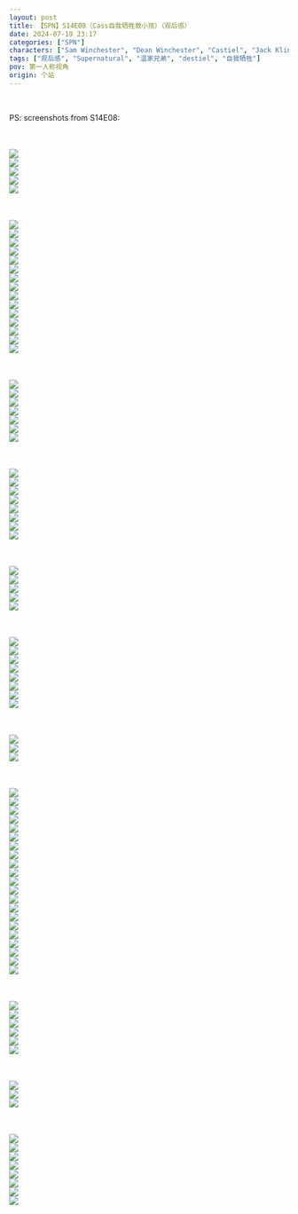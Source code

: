 ```yaml
---
layout: post
title: 【SPN】S14E08（Cass自我牺牲救小孩）（观后感）
date: 2024-07-19 23:17
categories: ["SPN"]
characters: ["Sam Winchester", "Dean Winchester", "Castiel", "Jack Kline"]
tags: ["观后感", "Supernatural", "温家兄弟", "destiel", "自我牺牲"]
pov: 第一人称视角
origin: 个站
---
```


<br>

PS: screenshots from S14E08:

<br><br>
![](https://raw.githubusercontent.com/junesirius/junesirius.github.io/master/assets/images/SPN/S14/2024-07-19-SPN-1408-1.jpg)
<br>
![](https://raw.githubusercontent.com/junesirius/junesirius.github.io/master/assets/images/SPN/S14/2024-07-19-SPN-1408-2.jpg)
<br>
![](https://raw.githubusercontent.com/junesirius/junesirius.github.io/master/assets/images/SPN/S14/2024-07-19-SPN-1408-3.jpg)
<br>
![](https://raw.githubusercontent.com/junesirius/junesirius.github.io/master/assets/images/SPN/S14/2024-07-19-SPN-1408-4.jpg)
<br>
![](https://raw.githubusercontent.com/junesirius/junesirius.github.io/master/assets/images/SPN/S14/2024-07-19-SPN-1408-5.jpg)
<br>

<br><br>
![](https://raw.githubusercontent.com/junesirius/junesirius.github.io/master/assets/images/SPN/S14/2024-07-19-SPN-1408-6.jpg)
<br>
![](https://raw.githubusercontent.com/junesirius/junesirius.github.io/master/assets/images/SPN/S14/2024-07-19-SPN-1408-7.jpg)
<br>
![](https://raw.githubusercontent.com/junesirius/junesirius.github.io/master/assets/images/SPN/S14/2024-07-19-SPN-1408-8.jpg)
<br>
![](https://raw.githubusercontent.com/junesirius/junesirius.github.io/master/assets/images/SPN/S14/2024-07-19-SPN-1408-9.jpg)
<br>
![](https://raw.githubusercontent.com/junesirius/junesirius.github.io/master/assets/images/SPN/S14/2024-07-19-SPN-1408-10.jpg)
<br>
![](https://raw.githubusercontent.com/junesirius/junesirius.github.io/master/assets/images/SPN/S14/2024-07-19-SPN-1408-11.jpg)
<br>
![](https://raw.githubusercontent.com/junesirius/junesirius.github.io/master/assets/images/SPN/S14/2024-07-19-SPN-1408-12.jpg)
<br>
![](https://raw.githubusercontent.com/junesirius/junesirius.github.io/master/assets/images/SPN/S14/2024-07-19-SPN-1408-13.jpg)
<br>
![](https://raw.githubusercontent.com/junesirius/junesirius.github.io/master/assets/images/SPN/S14/2024-07-19-SPN-1408-14.jpg)
<br>
![](https://raw.githubusercontent.com/junesirius/junesirius.github.io/master/assets/images/SPN/S14/2024-07-19-SPN-1408-15.jpg)
<br>
![](https://raw.githubusercontent.com/junesirius/junesirius.github.io/master/assets/images/SPN/S14/2024-07-19-SPN-1408-16.jpg)
<br>
![](https://raw.githubusercontent.com/junesirius/junesirius.github.io/master/assets/images/SPN/S14/2024-07-19-SPN-1408-17.jpg)
<br>
![](https://raw.githubusercontent.com/junesirius/junesirius.github.io/master/assets/images/SPN/S14/2024-07-19-SPN-1408-18.jpg)
<br>
![](https://raw.githubusercontent.com/junesirius/junesirius.github.io/master/assets/images/SPN/S14/2024-07-19-SPN-1408-19.jpg)
<br>
![](https://raw.githubusercontent.com/junesirius/junesirius.github.io/master/assets/images/SPN/S14/2024-07-19-SPN-1408-20.jpg)
<br>

<br><br>
![](https://raw.githubusercontent.com/junesirius/junesirius.github.io/master/assets/images/SPN/S14/2024-07-19-SPN-1408-24.jpg)
<br>
![](https://raw.githubusercontent.com/junesirius/junesirius.github.io/master/assets/images/SPN/S14/2024-07-19-SPN-1408-25.jpg)
<br>
![](https://raw.githubusercontent.com/junesirius/junesirius.github.io/master/assets/images/SPN/S14/2024-07-19-SPN-1408-26.jpg)
<br>
![](https://raw.githubusercontent.com/junesirius/junesirius.github.io/master/assets/images/SPN/S14/2024-07-19-SPN-1408-27.jpg)
<br>
![](https://raw.githubusercontent.com/junesirius/junesirius.github.io/master/assets/images/SPN/S14/2024-07-19-SPN-1408-28.jpg)
<br>
![](https://raw.githubusercontent.com/junesirius/junesirius.github.io/master/assets/images/SPN/S14/2024-07-19-SPN-1408-29.jpg)
<br>
![](https://raw.githubusercontent.com/junesirius/junesirius.github.io/master/assets/images/SPN/S14/2024-07-19-SPN-1408-30.jpg)
<br>

<br><br>
![](https://raw.githubusercontent.com/junesirius/junesirius.github.io/master/assets/images/SPN/S14/2024-07-19-SPN-1408-21.jpg)
<br>
![](https://raw.githubusercontent.com/junesirius/junesirius.github.io/master/assets/images/SPN/S14/2024-07-19-SPN-1408-22.jpg)
<br>
![](https://raw.githubusercontent.com/junesirius/junesirius.github.io/master/assets/images/SPN/S14/2024-07-19-SPN-1408-31.jpg)
<br>
![](https://raw.githubusercontent.com/junesirius/junesirius.github.io/master/assets/images/SPN/S14/2024-07-19-SPN-1408-32.jpg)
<br>
![](https://raw.githubusercontent.com/junesirius/junesirius.github.io/master/assets/images/SPN/S14/2024-07-19-SPN-1408-33.jpg)
<br>
![](https://raw.githubusercontent.com/junesirius/junesirius.github.io/master/assets/images/SPN/S14/2024-07-19-SPN-1408-34.jpg)
<br>
![](https://raw.githubusercontent.com/junesirius/junesirius.github.io/master/assets/images/SPN/S14/2024-07-19-SPN-1408-35.jpg)
<br>
![](https://raw.githubusercontent.com/junesirius/junesirius.github.io/master/assets/images/SPN/S14/2024-07-19-SPN-1408-36.jpg)
<br>

<br><br>
![](https://raw.githubusercontent.com/junesirius/junesirius.github.io/master/assets/images/SPN/S14/2024-07-19-SPN-1408-37.jpg)
<br>
![](https://raw.githubusercontent.com/junesirius/junesirius.github.io/master/assets/images/SPN/S14/2024-07-19-SPN-1408-23.jpg)
<br>
![](https://raw.githubusercontent.com/junesirius/junesirius.github.io/master/assets/images/SPN/S14/2024-07-19-SPN-1408-38.jpg)
<br>
![](https://raw.githubusercontent.com/junesirius/junesirius.github.io/master/assets/images/SPN/S14/2024-07-19-SPN-1408-39.jpg)
<br>
![](https://raw.githubusercontent.com/junesirius/junesirius.github.io/master/assets/images/SPN/S14/2024-07-19-SPN-1408-40.jpg)
<br>

<br><br>
![](https://raw.githubusercontent.com/junesirius/junesirius.github.io/master/assets/images/SPN/S14/2024-07-19-SPN-1408-43.jpg)
<br>
![](https://raw.githubusercontent.com/junesirius/junesirius.github.io/master/assets/images/SPN/S14/2024-07-19-SPN-1408-44.jpg)
<br>
![](https://raw.githubusercontent.com/junesirius/junesirius.github.io/master/assets/images/SPN/S14/2024-07-19-SPN-1408-45.jpg)
<br>
![](https://raw.githubusercontent.com/junesirius/junesirius.github.io/master/assets/images/SPN/S14/2024-07-19-SPN-1408-46.jpg)
<br>
![](https://raw.githubusercontent.com/junesirius/junesirius.github.io/master/assets/images/SPN/S14/2024-07-19-SPN-1408-47.jpg)
<br>
![](https://raw.githubusercontent.com/junesirius/junesirius.github.io/master/assets/images/SPN/S14/2024-07-19-SPN-1408-48.jpg)
<br>
![](https://raw.githubusercontent.com/junesirius/junesirius.github.io/master/assets/images/SPN/S14/2024-07-19-SPN-1408-49.jpg)
<br>
![](https://raw.githubusercontent.com/junesirius/junesirius.github.io/master/assets/images/SPN/S14/2024-07-19-SPN-1408-50.jpg)
<br>

<br><br>
![](https://raw.githubusercontent.com/junesirius/junesirius.github.io/master/assets/images/SPN/S14/2024-07-19-SPN-1408-51.jpg)
<br>
![](https://raw.githubusercontent.com/junesirius/junesirius.github.io/master/assets/images/SPN/S14/2024-07-19-SPN-1408-52.jpg)
<br>
![](https://raw.githubusercontent.com/junesirius/junesirius.github.io/master/assets/images/SPN/S14/2024-07-19-SPN-1408-53.jpg)
<br>

<br><br>
![](https://raw.githubusercontent.com/junesirius/junesirius.github.io/master/assets/images/SPN/S14/2024-07-19-SPN-1408-54.jpg)
<br>
![](https://raw.githubusercontent.com/junesirius/junesirius.github.io/master/assets/images/SPN/S14/2024-07-19-SPN-1408-55.jpg)
<br>
![](https://raw.githubusercontent.com/junesirius/junesirius.github.io/master/assets/images/SPN/S14/2024-07-19-SPN-1408-56.jpg)
<br>
![](https://raw.githubusercontent.com/junesirius/junesirius.github.io/master/assets/images/SPN/S14/2024-07-19-SPN-1408-57.jpg)
<br>
![](https://raw.githubusercontent.com/junesirius/junesirius.github.io/master/assets/images/SPN/S14/2024-07-19-SPN-1408-58.jpg)
<br>
![](https://raw.githubusercontent.com/junesirius/junesirius.github.io/master/assets/images/SPN/S14/2024-07-19-SPN-1408-59.jpg)
<br>
![](https://raw.githubusercontent.com/junesirius/junesirius.github.io/master/assets/images/SPN/S14/2024-07-19-SPN-1408-60.jpg)
<br>
![](https://raw.githubusercontent.com/junesirius/junesirius.github.io/master/assets/images/SPN/S14/2024-07-19-SPN-1408-61.jpg)
<br>
![](https://raw.githubusercontent.com/junesirius/junesirius.github.io/master/assets/images/SPN/S14/2024-07-19-SPN-1408-62.jpg)
<br>
![](https://raw.githubusercontent.com/junesirius/junesirius.github.io/master/assets/images/SPN/S14/2024-07-19-SPN-1408-63.jpg)
<br>
![](https://raw.githubusercontent.com/junesirius/junesirius.github.io/master/assets/images/SPN/S14/2024-07-19-SPN-1408-64.jpg)
<br>
![](https://raw.githubusercontent.com/junesirius/junesirius.github.io/master/assets/images/SPN/S14/2024-07-19-SPN-1408-65.jpg)
<br>
![](https://raw.githubusercontent.com/junesirius/junesirius.github.io/master/assets/images/SPN/S14/2024-07-19-SPN-1408-66.jpg)
<br>
![](https://raw.githubusercontent.com/junesirius/junesirius.github.io/master/assets/images/SPN/S14/2024-07-19-SPN-1408-67.jpg)
<br>
![](https://raw.githubusercontent.com/junesirius/junesirius.github.io/master/assets/images/SPN/S14/2024-07-19-SPN-1408-68.jpg)
<br>
![](https://raw.githubusercontent.com/junesirius/junesirius.github.io/master/assets/images/SPN/S14/2024-07-19-SPN-1408-69.jpg)
<br>
![](https://raw.githubusercontent.com/junesirius/junesirius.github.io/master/assets/images/SPN/S14/2024-07-19-SPN-1408-70.jpg)
<br>
![](https://raw.githubusercontent.com/junesirius/junesirius.github.io/master/assets/images/SPN/S14/2024-07-19-SPN-1408-71.jpg)
<br>
![](https://raw.githubusercontent.com/junesirius/junesirius.github.io/master/assets/images/SPN/S14/2024-07-19-SPN-1408-72.jpg)
<br>
![](https://raw.githubusercontent.com/junesirius/junesirius.github.io/master/assets/images/SPN/S14/2024-07-19-SPN-1408-73.jpg)
<br>
![](https://raw.githubusercontent.com/junesirius/junesirius.github.io/master/assets/images/SPN/S14/2024-07-19-SPN-1408-74.jpg)
<br>

<br><br>
![](https://raw.githubusercontent.com/junesirius/junesirius.github.io/master/assets/images/SPN/S14/2024-07-19-SPN-1408-41.jpg)
<br>
![](https://raw.githubusercontent.com/junesirius/junesirius.github.io/master/assets/images/SPN/S14/2024-07-19-SPN-1408-42.jpg)
<br>
![](https://raw.githubusercontent.com/junesirius/junesirius.github.io/master/assets/images/SPN/S14/2024-07-19-SPN-1408-75.jpg)
<br>
![](https://raw.githubusercontent.com/junesirius/junesirius.github.io/master/assets/images/SPN/S14/2024-07-19-SPN-1408-76.jpg)
<br>
![](https://raw.githubusercontent.com/junesirius/junesirius.github.io/master/assets/images/SPN/S14/2024-07-19-SPN-1408-77.jpg)
<br>
![](https://raw.githubusercontent.com/junesirius/junesirius.github.io/master/assets/images/SPN/S14/2024-07-19-SPN-1408-78.jpg)
<br>

<br><br>
![](https://raw.githubusercontent.com/junesirius/junesirius.github.io/master/assets/images/SPN/S14/2024-07-19-SPN-1408-79.jpg)
<br>
![](https://raw.githubusercontent.com/junesirius/junesirius.github.io/master/assets/images/SPN/S14/2024-07-19-SPN-1408-80.jpg)
<br>
![](https://raw.githubusercontent.com/junesirius/junesirius.github.io/master/assets/images/SPN/S14/2024-07-19-SPN-1408-81.jpg)
<br>

<br><br>
![](https://raw.githubusercontent.com/junesirius/junesirius.github.io/master/assets/images/SPN/S14/2024-07-19-SPN-1408-82.jpg)
<br>
![](https://raw.githubusercontent.com/junesirius/junesirius.github.io/master/assets/images/SPN/S14/2024-07-19-SPN-1408-83.jpg)
<br>
![](https://raw.githubusercontent.com/junesirius/junesirius.github.io/master/assets/images/SPN/S14/2024-07-19-SPN-1408-84.jpg)
<br>
![](https://raw.githubusercontent.com/junesirius/junesirius.github.io/master/assets/images/SPN/S14/2024-07-19-SPN-1408-85.jpg)
<br>
![](https://raw.githubusercontent.com/junesirius/junesirius.github.io/master/assets/images/SPN/S14/2024-07-19-SPN-1408-86.jpg)
<br>
![](https://raw.githubusercontent.com/junesirius/junesirius.github.io/master/assets/images/SPN/S14/2024-07-19-SPN-1408-87.jpg)
<br>
![](https://raw.githubusercontent.com/junesirius/junesirius.github.io/master/assets/images/SPN/S14/2024-07-19-SPN-1408-88.jpg)
<br>
![](https://raw.githubusercontent.com/junesirius/junesirius.github.io/master/assets/images/SPN/S14/2024-07-19-SPN-1408-89.jpg)
<br>
